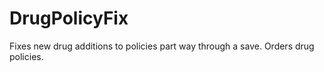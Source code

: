 # DrugPolicyFix
Fixes new drug additions to policies part way through a save. Orders drug policies.
